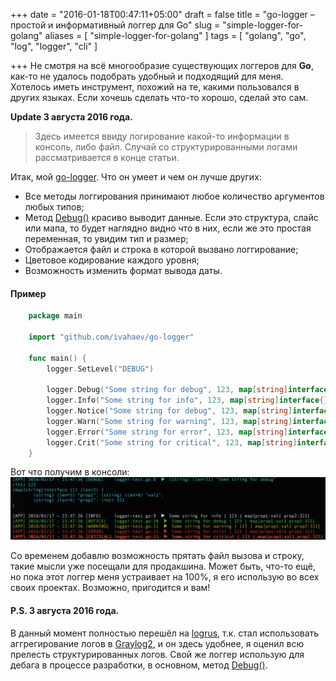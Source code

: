 +++
date = "2016-01-18T00:47:11+05:00"
draft = false
title = "go-logger – простой и информативный логгер для Go"
slug = "simple-logger-for-golang"
aliases = [
	"simple-logger-for-golang"
]
tags = [ "golang", "go", "log", "logger", "cli" ]

+++
Не смотря на всё многообразие существующих логгеров для **Go**, как-то не удалось подобрать удобный и подходящий для меня. Хотелось иметь инструмент, похожий на те, какими пользовался в других языках. Если хочешь сделать что-то хорошо, сделай это сам.

<!--more-->

**Update 3 августа 2016 года.**

> Здесь имеется ввиду логирование какой-то информации в консоль, либо файл. Случай со структурированными логами рассматривается в конце статьи.

Итак, мой [go-logger](https://github.com/ivahaev/go-logger). Что он умеет и чем он лучше других:

* Все методы логгирования принимают любое количество аргументов любых типов;
* Метод [Debug()](https://godoc.org/github.com/ivahaev/go-logger#Debug) красиво выводит данные. Если это структура, слайс или мапа, то будет наглядно видно что в них, если же это простая переменная, то увидим тип и размер;
* Отображается файл и строка в которой вызвано логгирование;
* Цветовое кодирование каждого уровня;
* Возможность изменить формат вывода даты.

#### Пример

```go
    package main

    import "github.com/ivahaev/go-logger"

    func main() {
        logger.SetLevel("DEBUG")

        logger.Debug("Some string for debug", 123, map[string]interface{}{"prop1": "val1", "prop2": 321})
        logger.Info("Some string for info", 123, map[string]interface{}{"prop1": "val1", "prop2": 321})
        logger.Notice("Some string for debug", 123, map[string]interface{}{"prop1": "val1", "prop2": 321})
        logger.Warn("Some string for warning", 123, map[string]interface{}{"prop1": "val1", "prop2": 321})
        logger.Error("Some string for error", 123, map[string]interface{}{"prop1": "val1", "prop2": 321})
        logger.Crit("Some string for critical", 123, map[string]interface{}{"prop1": "val1", "prop2": 321})
    }
```

Вот что получим в консоли:
![output](/img/logger-console.png)

Со временем добавлю возможность прятать файл вызова и строку, такие мысли уже посещали для продакшина. Может быть, что-то ещё, но пока этот логгер меня устраивает на 100%, я его использую во всех своих проектах. Возможно, пригодится и вам!

#### P.S. 3 августа 2016 года.
В данный момент полностью перешёл на [logrus](https://github.com/Sirupsen/logrus), т.к. стал использовать аггрегирование логов в [Graylog2](https://www.graylog.org/), и он здесь удобнее, я оценил всю прелесть структурированных логов. Свой же логгер использую для дебага в процессе разработки, в основном, метод [Debug()](https://godoc.org/github.com/ivahaev/go-logger#Debug).